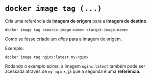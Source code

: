# `docker image tag (...)`

Cria uma referência da **imagem de origem** para a **imagem de destino**.

```shell
docker image tag <source-image-name> <target-image-name>
```

Como se fosse criado um _alias_ para a imagem de origem.

Exemplo:

```shell
docker image tag nginx:latest my-nginx
```

Rodando o exemplo acima, a imagem `nginx:latest` também pode ser acessada através de `my-nginx`, já que a segunda é uma **referência**.
